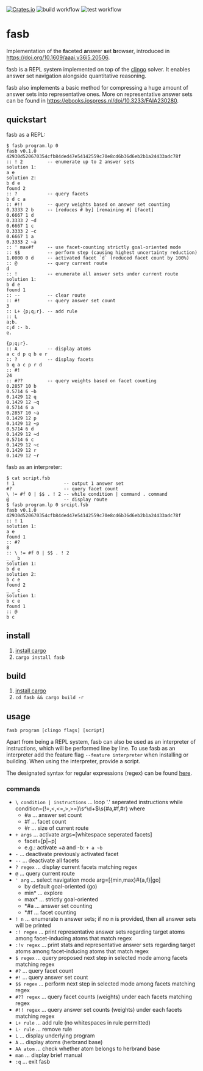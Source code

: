 [![Crates.io](https://img.shields.io/crates/v/fasb?label=crates.io%20%28bin%29)](https://crates.io/crates/fasb)
![build workflow](https://github.com/drwadu/fasb/actions/workflows/build.yml/badge.svg)
![test workflow](https://github.com/drwadu/fasb/actions/workflows/test.yml/badge.svg)
# fasb
Implementation of the **f**aceted **a**nswer **s**et **b**rowser, introduced in https://doi.org/10.1609/aaai.v36i5.20506.

fasb is a REPL system implemented on top of the [clingo](https://github.com/potassco/clingo) solver. 
It enables answer set navigation alongside quantitative reasoning.

fasb also implements a basic method for compressing a huge amount of answer sets into representative ones. 
More on representative answer sets can be found in https://ebooks.iospress.nl/doi/10.3233/FAIA230280.

## quickstart
fasb as a REPL:
```
$ fasb program.lp 0
fasb v0.1.0
42930d520670354cfb84ded47e54142559c70e8cd6b36d6eb2b1a24433adc78f
:: ! 2         -- enumerate up to 2 answer sets
solution 1:
a e
solution 2:
b d e
found 2
:: ?           -- query facets
b d c a
:: #!!         -- query weights based on answer set counting
0.3333 2 b     -- [reduces # by] [remaining #] [facet]
0.6667 1 d
0.3333 2 ~d
0.6667 1 c
0.3333 2 ~c
0.6667 1 a
0.3333 2 ~a
:: ' max#f     -- use facet-counting strictly goal-oriented mode 
:: $$          -- perform step (causing highest uncertainty reduction)
1.0000 0 d     -- activated facet `d` (reduced facet count by 100%)
:: @           -- query current route
d
:: !           -- enumerate all answer sets under current route
solution 1:
b d e
found 1
:: --          -- clear route
:: #!          -- query answer set count
3
:: L+ {p;q;r}. -- add rule
:: L
a;b.
c;d :- b.
e.

{p;q;r}.
:: A           -- display atoms  
a c d p q b e r
:: ?           -- display facets
b q a c p r d
:: #!
24
:: #??         -- query weights based on facet counting
0.2857 10 b
0.5714 6 ~b
0.1429 12 q
0.1429 12 ~q
0.5714 6 a
0.2857 10 ~a
0.1429 12 p
0.1429 12 ~p
0.5714 6 d
0.1429 12 ~d
0.5714 6 c
0.1429 12 ~c
0.1429 12 r
0.1429 12 ~r
```
fasb as an interpreter:
```
$ cat script.fsb
! 1                  -- output 1 answer set
#?                   -- query facet count        
\ != #f 0 | $$ . ! 2 -- while condition | command . command
@                    -- display route                  
$ fasb program.lp 0 srcipt.fsb
fasb v0.1.0
42930d520670354cfb84ded47e54142559c70e8cd6b36d6eb2b1a24433adc78f
:: ! 1
solution 1:
a e
found 1
:: #?
8
:: \ != #f 0 | $$ . ! 2
_ _ b
solution 1:
b d e
solution 2:
b c e
found 2
_ _ c
solution 1:
b c e
found 1
:: @
b c
```

## install
1. [install cargo](https://doc.rust-lang.org/cargo/getting-started/installation.html) 
2. `cargo install fasb`
## build
1. [install cargo](https://doc.rust-lang.org/cargo/getting-started/installation.html) 
2. `cd fasb && cargo build -r`

## usage
`fasb program [clingo flags] [script]`

Apart from being a REPL system, fasb can also be used as an interpreter of instructions, which will be performed line by line. To use fasb as an interpreter add the feature flag `--feature interpreter` when installing or building. When using the interpreter, provide a script.

The designated syntax for regular expressions (regex) can be found [here](https://docs.rs/regex/latest/regex/).

### commands
* `\ condition | instructions` ... loop '.' seperated instructions while condition={!=,<,<=,>,>=}\s^\d+$\s{#a,#f,#r} where
   * #a ... answer set count
   * #f ... facet count
   * #r ... size of current route 
* `+ args` ... activate args=[whitespace seperated facets]         
  * facet=[p|~p] 
   * e.g.: activate +a and -b: `+ a ~b`         
 * `-` ... deactivate previously activated facet                   
* `--` ... deactivate all facets
* `? regex` ... display current facets matching regex
* `@` ... query current route
* `' arg` ... select navigation mode arg=[{min,max}#{a,f}|go] 
  *  by default goal-oriented (go)
  * min* ... explore 
  * max* ... strictly goal-oriented 
  * *#a ... answer set counting 
  * *#f ... facet counting 
* `! n` ... enumerate n answer sets; if no n is provided, then all answer sets will be printed
* `:! regex` ... print representative answer sets regarding target atoms among facet-inducing atoms that match regex
* `:!v regex` ... print stats and representative answer sets regarding target atoms among facet-inducing atoms that match regex
*  `$ regex` ... query proposed next step in selected mode among facets matching regex                          
* `#?` ... query facet count
* `#!` ... query answer set count 
* `$$ regex` ... perform next step in selected mode among facets matching regex                          
* `#?? regex` ... query facet counts (weights) under each facets matching regex
* `#!! regex` ... query answer set counts (weights) under each facets matching regex
* `L+ rule` ... add rule (no whitespaces in rule permitted)
* `L- rule` ... remove rule
* `L` ... display underlying program
* `A` ... display atoms (herbrand base)
* `AA atom` ... check whether atom belongs to herbrand base
* `man` ... display brief manual
* `:q` ... exit fasb  
